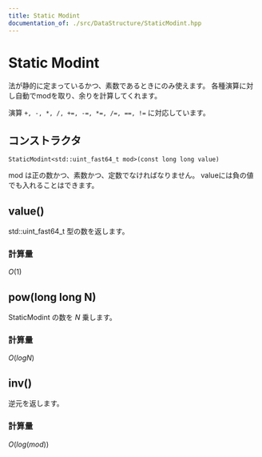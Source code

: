 ```yaml
---
title: Static Modint
documentation_of: ./src/DataStructure/StaticModint.hpp
---
```


# Static Modint
法が静的に定まっているかつ、素数であるときにのみ使えます。
各種演算に対し自動でmodを取り、余りを計算してくれます。

演算 `+, -, *, /, +=, -=, *=, /=, ==, !=` に対応しています。

## コンストラクタ
`StaticModint<std::uint_fast64_t mod>(const long long value)`

mod は正の数かつ、素数かつ、定数でなければなりません。
valueには負の値でも入れることはできます。

## value()
std::uint_fast64_t 型の数を返します。
### 計算量
$O(1)$

## pow(long long N)
StaticModint の数を $N$ 乗します。
### 計算量
$O(log N)$

## inv()
逆元を返します。
### 計算量
$O(log(mod))$





